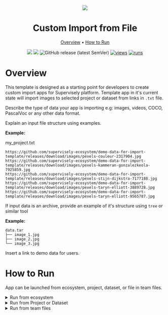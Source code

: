 <div align="center" markdown>

<img src="https://user-images.githubusercontent.com/48913536/207625734-ccef5e02-911a-4ef6-b58a-d664891cc4b2.png"/>

# Custom Import from File

<p align="center">
  <a href="#Overview">Overview</a> •
  <a href="#How-to-Run">How to Run</a>
</p>

[![](https://img.shields.io/badge/supervisely-ecosystem-brightgreen)](https://ecosystem.supervisely.com/apps/supervisely-ecosystem/template-import-from-file)
[![](https://img.shields.io/badge/slack-chat-green.svg?logo=slack)](https://supervisely.com/slack)
![GitHub release (latest SemVer)](https://img.shields.io/github/v/release/supervisely-ecosystem/template-import-from-file)
[![views](https://app.supervisely.com/img/badges/views/supervisely-ecosystem/template-import-from-file.png)](https://supervisely.com)
[![runs](https://app.supervisely.com/img/badges/runs/supervisely-ecosystem/template-import-from-file.png)](https://supervisely.com)

</div>

# Overview

This template is designed as a starting point for developers to create custom import apps for Supervisely platform.
Template app in it's current state will import images to selected project or dataset from links in `.txt` file.

Describe the type of data your app is importing e.g: images, videos, COCO, PascalVoc or any other data format.

Explain an input file structure using examples.

**Example:**

my_project.txt
```text
https://github.com/supervisely-ecosystem/demo-data-for-import-template/releases/download/images/pexels-couleur-2317904.jpg
https://github.com/supervisely-ecosystem/demo-data-for-import-template/releases/download/images/pexels-kammeran-gonzalezkeola-7925859.jpg
https://github.com/supervisely-ecosystem/demo-data-for-import-template/releases/download/images/pexels-stijn-dijkstra-7177188.jpg
https://github.com/supervisely-ecosystem/demo-data-for-import-template/releases/download/images/pexels-taryn-elliott-3889728.jpg
https://github.com/supervisely-ecosystem/demo-data-for-import-template/releases/download/images/pexels-taryn-elliott-9565787.jpg
```

If input data is an archive, provide an example of it's structure using `tree` or similar tool

**Example:**

```text
data.tar
├── image_1.jpg
├── image_2.jpg
└── image_3.jpg
```

Insert a link to demo data for users.

# How to Run

App can be launched from ecosystem, project, dataset, or file in team files.

<details>
<summary>Run from ecosystem</summary>
<br>

Click `Run application` button on the right side of the app page. Modal window will be opened.

<div align="center">
  <img src="https://user-images.githubusercontent.com/48913536/206448473-a88fe24b-02fc-480c-92cd-9a9d8279e78e.png">
</div>

Choose file to import in the modal window.

<div align="center">
  <img src="https://user-images.githubusercontent.com/48913536/206448478-fbac83f4-9bad-4ae9-b873-d678c9c0abf5.png" width=60%/>
</div>

</details>

<details>
<summary open>Run from Project or Dataset</summary>
<br>

If you want to upload your data to existing Project or Dataset run the application from the context menu of the Project or Dataset.

<div align="center">
  <img src="https://user-images.githubusercontent.com/48913536/206448464-236eef87-308b-449e-991f-e7dcbd9fe53d.png"/>
</div>

You can upload the file to drag-and-drop field or you can click on the drag-and-drop field and choose file from your computer in opened window.

<div align="center">
  <img src="https://user-images.githubusercontent.com/48913536/206448491-7fcdd407-591b-426d-bf03-05074cc99c1d.png" width=60%/>
</div>

</details>

<details>
<summary open>Run from team files</summary>
<br>

Run the application from the context menu of the file (right mouse button) on Team Files page

<div align="center">
  <img src="https://user-images.githubusercontent.com/48913536/206448485-32cf4cc6-84dd-4615-a100-6db8ee27689e.png"/>
</div>

</details>
